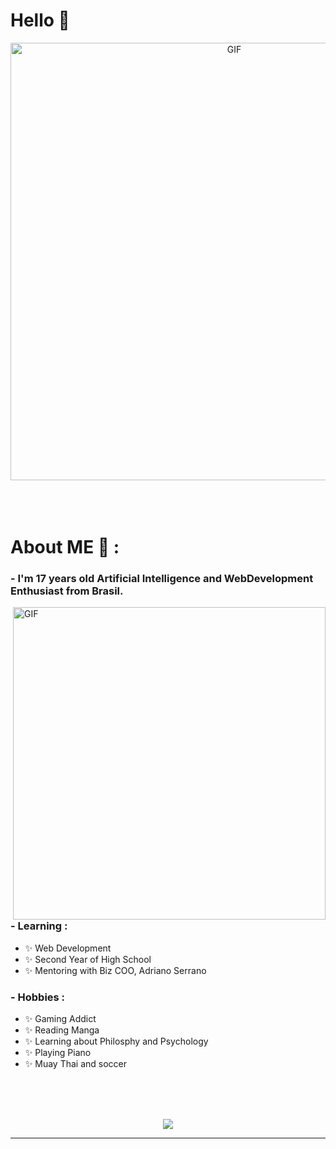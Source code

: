 # Hello 👋

<div align="center">
<img hight="300" width="700" alt="GIF" align="center" src="https://i.pinimg.com/originals/31/cc/dc/31ccdc2746ddf70e0fa60d98de64cc24.gif">
</div>

</br>
</br>
</br>


# About ME 💬 :

### - I'm 17 years old Artificial Intelligence and WebDevelopment Enthusiast from Brasil.

<img hight="400" width="500" alt="GIF" align="right" src="https://i.pinimg.com/originals/ba/db/16/badb167bc9286367e18c4bf32ba5f1d4.gif">

### - Learning :
- ✨ Web Development
- ✨ Second Year of High School
- ✨ Mentoring with Biz COO, Adriano Serrano

### - Hobbies : 
- ✨ Gaming Addict
- ✨ Reading Manga
- ✨ Learning about Philosphy and Psychology
- ✨ Playing Piano
- ✨ Muay Thai and soccer

</br>
</br>
</br>


<p align="center" >  
  <a href="https://github.com/Pedrohmfigueiredo/github-readme-stats"> 
<img  src="https://github-readme-stats.vercel.app/api?username=Pedrohmfigueiredo&&show_icons=true&theme=radical"/>
  </a>
  </p>

*************
